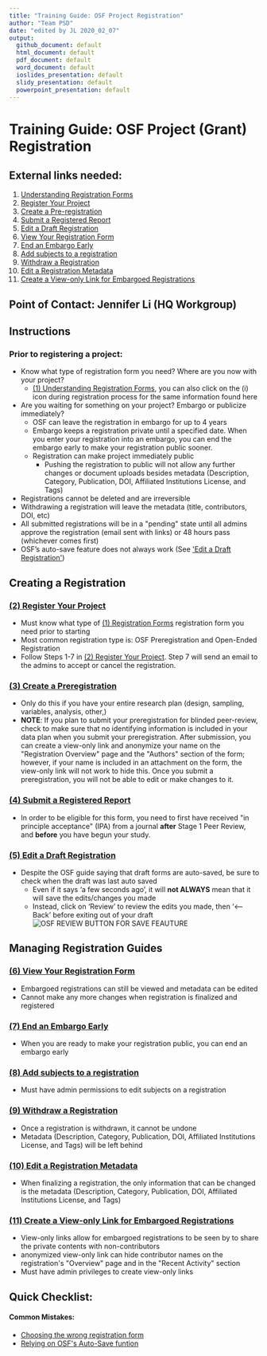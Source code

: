 ```yaml
---
title: "Training Guide: OSF Project Registration"
author: "Team PSD"
date: "edited by JL 2020_02_07"
output: 
  github_document: default
  html_document: default
  pdf_document: default
  word_document: default
  ioslides_presentation: default
  slidy_presentation: default
  powerpoint_presentation: default
---
```


# Training Guide: OSF Project (Grant) Registration


## External links needed:
1. [Understanding Registration Forms](https://help.osf.io/hc/en-us/articles/360019738794-Understand-Registration-Forms)
2. [Register Your Project](https://help.osf.io/hc/en-us/articles/360019930893-Register-Your-Project)
3. [Create a Pre-registration](https://help.osf.io/hc/en-us/articles/360019738834-Create-a-Preregistration)
4. [Submit a Registered Report](https://help.osf.io/hc/en-us/articles/360019930913-Submit-a-Registered-Report)
5. [Edit a Draft Registration](https://help.osf.io/hc/en-us/articles/360019930933-Edit-a-Draft-Registration)
6. [View Your Registration Form](https://help.osf.io/hc/en-us/articles/360019738854-View-Your-Registration-Form)
7. [End an Embargo Early](https://help.osf.io/hc/en-us/articles/360019930973-End-an-Embargo-Early)
8. [Add subjects to a registration](https://help.osf.io/hc/en-us/articles/360036260714-Add-subjects-to-a-registration)
9. [Withdraw a Registration](https://help.osf.io/hc/en-us/articles/360019738874-Withdraw-a-Registration)
10. [Edit a Registration Metadata](https://help.osf.io/hc/en-us/articles/360035806634-Edit-Registration-Metadata)
11. [Create a View-only Link for Embargoed Registrations](https://help.osf.io/hc/en-us/articles/360042097853-Create-a-View-only-Link-for-a-Registration)

## Point of Contact: Jennifer Li (HQ Workgroup)

## Instructions

### Prior to registering a project:
-	Know what type of registration form you need? Where are you now with your project?
    - [(1) Understanding Registration Forms](https://help.osf.io/hc/en-us/articles/360019738794-Understand-Registration-Forms), you can also click on the (i) icon during registration process for the same information found here
-	Are you waiting for something on your project? Embargo or publicize immediately? 
    -	OSF can leave the registration in embargo for up to 4 years
    -	Embargo keeps a registration private until a specified date. When you enter your registration into an embargo, you can end the embargo early to make your registration public sooner.
    -	Registration can make project immediately public 
        - Pushing the registration to public will not allow any further changes or document uploads besides metadata (Description, Category, Publication, DOI, Affiliated Institutions License, and Tags)
- Registrations cannot be deleted and are irreversible
-	Withdrawing a registration will leave the metadata (title, contributors, DOI, etc) 
-	All submitted registrations will be in a "pending" state until all admins approve the registration (email sent with links) or 48 hours pass (whichever comes first)
-	OSF’s auto-save feature does not always work (See ['Edit a Draft Registration'](https://github.com/lzim/teampsd/blob/osf_project_registration_jl_01_28_2020/resources/training_guides/mtl_how_osf/osf_project_registration.md#edit-a-draft-registration-httpshelposfiohcen-usarticles360019930933-edit-a-draft-registration))

## Creating a Registration
### [(2) Register Your Project](https://help.osf.io/hc/en-us/articles/360019930893-Register-Your-Project)
-	Must know what type of [(1) Registration Forms](https://help.osf.io/hc/en-us/articles/360019738794-Understand-Registration-Forms) registration form you need prior to starting
-	Most common registration type is: OSF Preregistration and Open-Ended Registration
-	Follow Steps 1-7 in [(2) Register Your Project](https://help.osf.io/hc/en-us/articles/360019930893-Register-Your-Project). Step 7 will send an email to the admins to accept or cancel the registration. 

### [(3) Create a Preregistration](https://help.osf.io/hc/en-us/articles/360019738834-Create-a-Preregistration)
-	Only do this if you have your entire research plan (design, sampling, variables, analysis, other,)
-	**NOTE**: If you plan to submit your preregistration for blinded peer-review, check to make sure that no identifying information is included in your data plan when you submit your preregistration. After submission, you can create a view-only link and anonymize your name on the "Registration Overview" page and the "Authors" section of the form; however, if your name is included in an attachment on the form, the view-only link will not work to hide this. Once you submit a preregistration, you will not be able to edit or make changes to it.

### [(4) Submit a Registered Report](https://help.osf.io/hc/en-us/articles/360019930913-Submit-a-Registered-Report)
-	In order to be eligible for this form, you need to first have received "in principle acceptance" (IPA) from a journal **after** Stage 1 Peer Review, and **before** you have begun your study.

### [(5) Edit a Draft Registration](https://help.osf.io/hc/en-us/articles/360019930933-Edit-a-Draft-Registration)
-	Despite the OSF guide saying that draft forms are auto-saved, be sure to check when the draft was last auto saved
    - Even if it says ‘a few seconds ago’, it will **not ALWAYS** mean that it will save the edits/changes you made
    - Instead, click on ‘Review’ to review the edits you made, then ‘<-- Back’ before exiting out of your draft
 ![OSF REVIEW BUTTON FOR SAVE FEAUTURE](https://user-images.githubusercontent.com/59668647/74198956-aab26c00-4c17-11ea-9818-74e86ff7db23.PNG)

    
## Managing Registration Guides

### [(6) View Your Registration Form](https://help.osf.io/hc/en-us/articles/360019738854-View-Your-Registration-Form)
-	Embargoed registrations can still be viewed and metadata can be edited
-	Cannot make any more changes when registration is finalized and registered

### [(7) End an Embargo Early](https://help.osf.io/hc/en-us/articles/360019930973-End-an-Embargo-Early)
-	When you are ready to make your registration public, you can end an embargo early

### [(8) Add subjects to a registration](https://help.osf.io/hc/en-us/articles/360036260714-Add-subjects-to-a-registration)
-	Must have admin permissions to edit subjects on a registration

### [(9) Withdraw a Registration](https://help.osf.io/hc/en-us/articles/360019738874-Withdraw-a-Registration)
-	Once a registration is withdrawn, it cannot be undone
-	Metadata (Description, Category, Publication, DOI, Affiliated Institutions License, and Tags) will be left behind

### [(10) Edit a Registration Metadata](https://help.osf.io/hc/en-us/articles/360035806634-Edit-Registration-Metadata)
-	When finalizing a registration, the only information that can be changed is the metadata (Description, Category, Publication, DOI, Affiliated Institutions License, and Tags)

### [(11) Create a View-only Link for Embargoed Registrations](https://help.osf.io/hc/en-us/articles/360042097853-Create-a-View-only-Link-for-a-Registration)
-	View-only links allow for embargoed registrations to be seen by to share the private contents with non-contributors
-	anonymized view-only link can hide contributor names on the registration's "Overview" page and in the "Recent Activity" section 
-	Must have admin privileges to create view-only links

## Quick Checklist:
#### Common Mistakes:
- [Choosing the wrong registration form](https://github.com/lzim/teampsd/blob/osf_project_registration_jl_01_28_2020/resources/training_guides/mtl_how_osf/osf_project_registration.md#prior-to-registering-a-project)
- [Relying on OSF's Auto-Save funtion](https://github.com/lzim/teampsd/blob/osf_project_registration_jl_01_28_2020/resources/training_guides/mtl_how_osf/osf_project_registration.md#5-edit-a-draft-registration)
